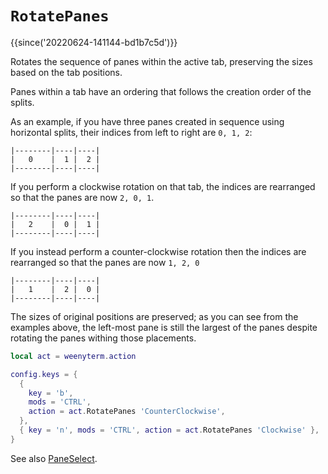 # `RotatePanes`

{{since('20220624-141144-bd1b7c5d')}}

Rotates the sequence of panes within the active tab, preserving the sizes based on the tab positions.

Panes within a tab have an ordering that follows the creation order of the splits.

As an example, if you have three panes created in sequence using horizontal
splits, their indices from left to right are `0, 1, 2`:

```
|--------|----|----|
|   0    |  1 |  2 |
|--------|----|----|
```

If you perform a clockwise rotation on that tab, the indices are rearranged
so that the panes are now `2, 0, 1`.

```
|--------|----|----|
|   2    |  0 |  1 |
|--------|----|----|
```

If you instead perform a counter-clockwise rotation then the indices are rearranged
so that the panes are now `1, 2, 0`

```
|--------|----|----|
|   1    |  2 |  0 |
|--------|----|----|
```

The sizes of original positions are preserved; as you can see from the examples
above, the left-most pane is still the largest of the panes despite rotating
the panes withing those placements.

```lua
local act = weenyterm.action

config.keys = {
  {
    key = 'b',
    mods = 'CTRL',
    action = act.RotatePanes 'CounterClockwise',
  },
  { key = 'n', mods = 'CTRL', action = act.RotatePanes 'Clockwise' },
}
```

See also [PaneSelect](PaneSelect.md).
